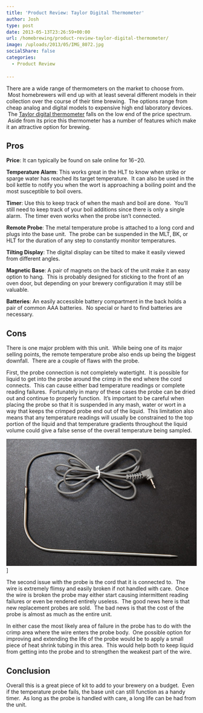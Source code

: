```yaml
---
title: 'Product Review: Taylor Digital Thermometer'
author: Josh
type: post
date: 2013-05-13T23:26:59+00:00
url: /homebrewing/product-review-taylor-digital-thermometer/
image: /uploads/2013/05/IMG_8072.jpg
socialShare: false
categories:
  - Product Review

---
```


<p class="dropcap">
  There are a wide range of thermometers on the market to choose from.  Most homebrewers will end up with at least several different models in their collection over the course of their time brewing.  The options range from cheap analog and digital models to expensive high end laboratory devices.  The <a href="http://www.amazon.com/gp/product/B00004XSC5/ref=as_li_ss_tl?ie=UTF8&#038;camp=1789&#038;creative=390957&#038;creativeASIN=B00004XSC5&#038;linkCode=as2&#038;tag=homereso01-20">Taylor digital thermometer</a> falls on the low end of the price spectrum.  Aside from its price this thermometer has a number of features which make it an attractive option for brewing.
</p>

## Pros

**Price**: It can typically be found on sale online for $16-$20.

**Temperature Alarm**: This works great in the HLT to know when strike or sparge water has reached its target temperature.  It can also be used in the boil kettle to notify you when the wort is approaching a boiling point and the most susceptible to boil overs.

**Timer**: Use this to keep track of when the mash and boil are done.  You&#8217;ll still need to keep track of your boil additions since there is only a single alarm.  The timer even works when the probe isn&#8217;t connected.

**Remote Probe**: The metal temperature probe is attached to a long cord and plugs into the base unit.  The probe can be suspended in the MLT, BK, or HLT for the duration of any step to constantly monitor temperatures.

**Tilting Display**: The digital display can be tilted to make it easily viewed from different angles.

**Magnetic Base**: A pair of magnets on the back of the unit make it an easy option to hang.  This is probably designed for sticking to the front of an oven door, but depending on your brewery configuration it may still be valuable.

**Batteries**: An easily accessible battery compartment in the back holds a pair of common AAA batteries.  No special or hard to find batteries are necessary.

## Cons

There is one major problem with this unit.  While being one of its major selling points, the remote temperature probe also ends up being the biggest downfall.  There are a couple of flaws with the probe. 

First, the probe connection is not completely watertight.  It is possible for liquid to get into the probe around the crimp in the end where the cord connects.  This can cause either bad temperature readings or complete reading failures.  Fortunately in many of these cases the probe can be dried out and continue to properly function.  It&#8217;s important to be careful when placing the probe so that it is suspended in any mash, water or wort in a way that keeps the crimped probe end out of the liquid.  This limitation also means that any temperature readings will usually be constrained to the top portion of the liquid and that temperature gradients throughout the liquid volume could give a false sense of the overall temperature being sampled. 

![Thermometer](/uploads/2013/05/IMG_8077.jpg)]

The second issue with the probe is the cord that it is connected to.  The wire is extremely flimsy and easily broken if not handled with care.  Once the wire is broken the probe may either start causing intermittent reading failures or even be rendered entirely useless.  The good news here is that new replacement probes are sold.  The bad news is that the cost of the probe is almost as much as the entire unit. 

In either case the most likely area of failure in the probe has to do with the crimp area where the wire enters the probe body.  One possible option for improving and extending the life of the probe would be to apply a small piece of heat shrink tubing in this area.  This would help both to keep liquid from getting into the probe and to strengthen the weakest part of the wire. 

## Conclusion

Overall this is a great piece of kit to add to your brewery on a budget.  Even if the temperature probe fails, the base unit can still function as a handy timer.  As long as the probe is handled with care, a long life can be had from the unit.


